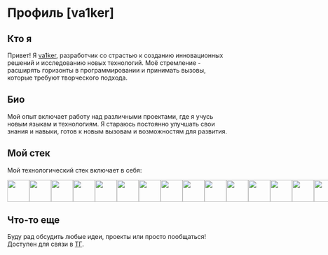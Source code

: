 # Профиль [va1ker]
## Кто я
Привет! Я [va1ker](https://github.com/va1ker), разработчик со страстью к созданию инновационных решений и исследованию новых технологий. Моё стремление - расширять горизонты в программировании и принимать вызовы, которые требуют творческого подхода.

## Био
Мой опыт включает работу над различными проектами, где я учусь новым языкам и технологиям. Я стараюсь постоянно улучшать свои знания и навыки, готов к новым вызовам и возможностям для развития.

## Мой стек
Мой технологический стек включает в себя:
<div style="display: flex;">
  <img src="https://cdn-icons-png.flaticon.com/512/919/919852.png" href="https://www.python.org/" width=50px height=50px>
  <img src="https://cdn-icons-png.flaticon.com/512/4926/4926625.png" href="https://github.com/va1ker" width=50px height=50px> 
  <img src="https://cdn-icons-png.flaticon.com/512/5969/5969124.png" href="https://www.docker.com/" width=50px height=50px>
  <img src="https://cdn-icons-png.flaticon.com/512/5968/5968267.png" href="https://developer.mozilla.org/en-US/docs/Web/HTML" width=50px height=50px>
  <img src="https://cdn-icons-png.flaticon.com/512/5968/5968242.png" href="https://developer.mozilla.org/en-US/docs/Web/HTML" width=50px height=50px>
  <img src="https://cdn-icons-png.flaticon.com/512/5968/5968292.png" href="https://developer.mozilla.org/en-US/docs/Web/JavaScript" width=50px height=50px>
  <img src="https://cdn-icons-png.flaticon.com/512/5968/5968672.png" href="https://getbootstrap.com/" width=50px height=50px>
  <img src="https://www.svgrepo.com/show/353657/django-icon.svg" href="https://www.djangoproject.com/" width=50px height=50px>
  <img src="https://icon.icepanel.io/Technology/png-shadow-512/Django-REST.png" href="https://www.django-rest-framework.org/" width=50px height=50px>
  <img src="https://cdn.worldvectorlogo.com/logos/fastapi-1.svg" href="https://fastapi.tiangolo.com/" width=50px height=50px>
  <img src="https://cdn-icons-png.flaticon.com/512/5968/5968342.png" href="https://www.postgresql.org/" width=50px height=50px>
  <img src="https://python-poetry.org/images/logo-origami.svg" href="https://python-poetry.org/" width=50px height=50px>
  <img src="https://docs.celeryq.dev/en/stable/_static/celery_512.png" href="https://docs.celeryq.dev/en/stable/getting-started/introduction.html" width=50px height=50px>
  <img src="https://cdn4.iconfinder.com/data/icons/redis-2/1451/Untitled-2-512.png" href="https://redis.io/" width=50px height=50px>
  <img src="https://www.sqlalchemy.org/img/sqla_logo.png" href="https://docs.sqlalchemy.org/en/20/core/type_basics.html" width=100px height=50px>
  
</div>


## Что-то еще

Буду рад обсудить любые идеи, проекты или просто пообщаться! Доступен для связи в [ТГ](https://t.me/comevisitmeinhell).

